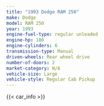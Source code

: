 ```yaml
---
title: "1993 Dodge RAM 250"
make: Dodge
model: RAM 250
year: 1993
engine-fuel-type: regular unleaded
engine-hp: 180
engine-cylinders: 6
transmission-type: Manual
driven-wheels: Rear wheel drive
number-of-doors: 2
market-category: N/A
vehicle-size: Large
vehicle-style: Regular Cab Pickup
---
```


{{< car_info >}}
